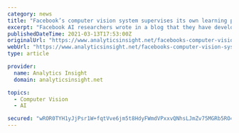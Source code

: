 ```yaml
---
category: news
title: "Facebook’s computer vision system supervises its own learning process"
excerpt: "Facebook AI researchers wrote in a blog that they have developed SEER (SElf-supERvised). This is one-of-a-kind billion-parameter self-supervised computer vision model. This model has all the potential to learn from any random group of images on the internet."
publishedDateTime: 2021-03-13T17:53:00Z
originalUrl: "https://www.analyticsinsight.net/facebooks-computer-vision-system-supervises-its-own-learning-process/"
webUrl: "https://www.analyticsinsight.net/facebooks-computer-vision-system-supervises-its-own-learning-process/"
type: article

provider:
  name: Analytics Insight
  domain: analyticsinsight.net

topics:
  - Computer Vision
  - AI

secured: "wROR0TYH1yJjPsr1W+fqtVve6jm5t8HdyFWmdVPxxvQNhsLJmZv75MGRb5RO4C32nOqlxf0l5hGOKJwY1u3tgdTs+RaU51Qp29BJIsQhIn3Mh4s6Bfv6TFwkFWpWzK5dYW2QBTehyLDJOgHLS2JHcukj0e6mX4X1IW4GgSM47LeywfxIKg2RxJ/CPjn2nIeDzwHRsD2rZ1UNnyQMX0knCBZM+HRTRW/wRaTT7XzwKwkMSJwrQDRrtuLy4nwMFliqBvMAcSUwu9fqDebJRBMF/jFwbVVWRYOG6bcYBCb2e84SXb5vGgLVq4i605Y533Q7mXzkjPgHXUm1UHHnPO6FauriqgTzOnDdwRWSrr6NTHU=;IBvVWJGytd18R+Aez5kOWA=="
---
```


